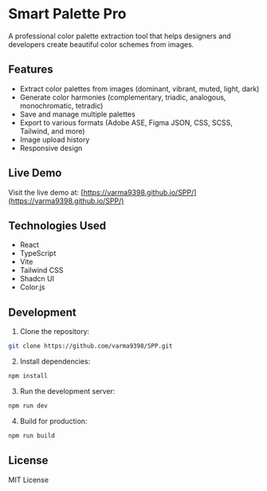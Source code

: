 # Smart Palette Pro

A professional color palette extraction tool that helps designers and developers create beautiful color schemes from images.

## Features

- Extract color palettes from images (dominant, vibrant, muted, light, dark)
- Generate color harmonies (complementary, triadic, analogous, monochromatic, tetradic)
- Save and manage multiple palettes
- Export to various formats (Adobe ASE, Figma JSON, CSS, SCSS, Tailwind, and more)
- Image upload history
- Responsive design

## Live Demo

Visit the live demo at: [https://varma9398.github.io/SPP/](https://varma9398.github.io/SPP/)

## Technologies Used

- React
- TypeScript
- Vite
- Tailwind CSS
- Shadcn UI
- Color.js

## Development

1. Clone the repository:
```bash
git clone https://github.com/varma9398/SPP.git
```

2. Install dependencies:
```bash
npm install
```

3. Run the development server:
```bash
npm run dev
```

4. Build for production:
```bash
npm run build
```

## License

MIT License
